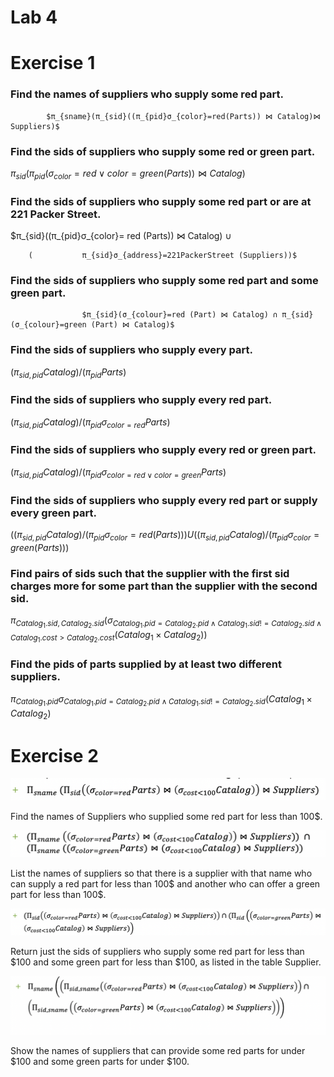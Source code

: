 # Lab 4

# **Exercise 1**

### Find the names of suppliers who supply some red part.

			$π_{sname}(π_{sid}((π_{pid}σ_{color}=red(Parts)) ⋈ Catalog)⋈ Suppliers)$

				
			
		
	
	

### Find the sids of suppliers who supply some red or green part.

$π_{sid}(π_{pid}(σ_{color}=red∨ color=green (Parts))⋈ Catalog)$

### Find the sids of suppliers who supply some red part or are at 221 Packer Street.

$π_{sid}((π_{pid}σ_{color}= red (Parts)) 
	⋈					Catalog)
					∪ 

	
		
		
	
	
		
			
				
		(			π_{sid}σ_{address}=221PackerStreet (Suppliers))$

				
			
		
	

### Find the sids of suppliers who supply some red part and some green part.

	
		
		
	
	
		
			
				
					$π_{sid}(σ_{colour}=red (Part) ⋈ Catalog) ∩ π_{sid}(σ_{colour}=green (Part) ⋈ Catalog)$

				
			
		
	

### Find the sids of suppliers who supply every part.

$(π_{sid,pid} Catalog)/(π_{pid} Parts)$

### Find the sids of suppliers who supply every red part.

$(π_{sid,pid} Catalog)/(π_{pid} σ_{color=red} Parts)$

### Find the sids of suppliers who supply every red or green part.

$(π_{sid,pid} Catalog)/(π_{pid} σ_{color=red ∨ color=green} Parts)$

### Find the sids of suppliers who supply every red part or supply every green part.

$((π_{sid,pid} Catalog)/(π_{pid }σ_{color}=red (Parts))) U ((π_{sid,pid} Catalog)/(π_{pid }σ_{color}=green (Parts)))$
				
			
		

### Find pairs of sids such that the supplier with the first sid charges more for some part than the supplier with the second sid.

$π_{Catalog_1.sid,Catalog_2.sid}(σ_{Catalog_1.pid=Catalog_2.pid ∧ Catalog_1.sid != Catalog_2.sid ∧ Catalog_1.cost > Catalog_2.cost }(Catalog_1 × Catalog_2))$

### Find the pids of parts supplied by at least two different suppliers.

$π_{Catalog_1.pid} σ_{Catalog_1.pid=Catalog_2.pid ∧ Catalog_1.sid != Catalog_2.sid }(Catalog_1 × Catalog_2)$

# **Exercise 2**

![Screenshot 2022-03-25 at 17.05.37.png](Lab%204%20643a2/Screenshot_2022-03-25_at_17.05.37.png)

Find the names of Suppliers who supplied some red part for less than 100$.

![Screenshot 2022-03-25 at 17.05.46.png](Lab%204%20643a2/Screenshot_2022-03-25_at_17.05.46.png)

List the names of suppliers so that there is a supplier with that name who can supply a red part for less than 100$ and another who can offer a green part for less than 100$.

![Screenshot 2022-03-25 at 17.06.05.png](Lab%204%20643a2/Screenshot_2022-03-25_at_17.06.05.png)

Return just the sids of suppliers who supply some red part for less than $100 and some green part for less than $100, as listed in the table Supplier.

![Screenshot 2022-03-25 at 17.06.15.png](Lab%204%20643a2/Screenshot_2022-03-25_at_17.06.15.png)

Show the names of suppliers that can provide some red parts for under $100 and some green parts for under $100.